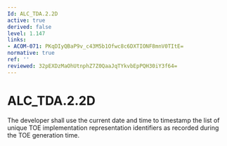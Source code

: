 ```yaml
---
Id: ALC_TDA.2.2D
active: true
derived: false
level: 1.147
links:
- ACOM-071: PKqDIyQBaP9v_c43M5b1Ofwc8c6DXTIONF8mnV0TItE=
normative: true
ref: ''
reviewed: 32pEXDzMaOhUtnphZ7Z0QaaJqTYkvbEpPQH30iY3f64=
---
```


# ALC_TDA.2.2D

The developer shall use the current date and time to timestamp the list of unique TOE implementation representation identifiers as recorded during the TOE generation time.